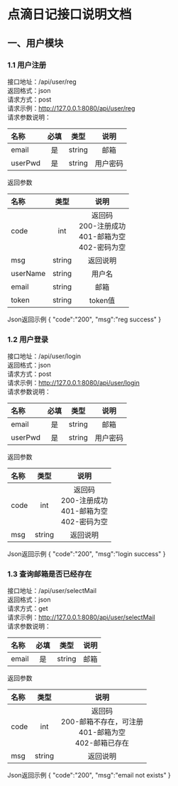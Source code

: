 # 点滴日记接口说明文档
## 一、用户模块 
### 1.1 用户注册
接口地址：/api/user/reg  
返回格式：json  
请求方式：post  
请求示例：http://127.0.0.1:8080/api/user/reg  
请求参数说明：  

| 名称    | 必填 |   类型 |   说明   |
|:---------|:-----:|:-------:|:--------:|
| email   |   是 | string |   邮箱   |
| userPwd |   是 | string | 用户密码 |

返回参数  

| 名称     |   类型 |   说明   |
|:---------|:-------:|:--------:|
| code |int |  返回码<br>200-注册成功<br>401-邮箱为空 <br>402-密码为空 |
| msg  | string | 返回说明 |
| userName  | string | 用户名 |
| email  | string | 邮箱 |
| token  | string | token值 |

Json返回示例
{ "code":"200", "msg":"reg success" }
### 1.2 用户登录
接口地址：/api/user/login  
返回格式：json  
请求方式：post  
请求示例：http://127.0.0.1:8080/api/user/login  
请求参数说明：  

| 名称    | 必填 |   类型 |   说明   |
|:---------|:-----:|:-------:|:--------:|
| email   |   是 | string |   邮箱   |
| userPwd |   是 | string | 用户密码 |

返回参数  

| 名称     |   类型 |   说明   |
|:---------|:-------:|:--------:|
| code |int |  返回码<br>200-注册成功<br>401-邮箱为空 <br>402-密码为空  |
| msg  | string | 返回说明 |

Json返回示例
{ "code":"200", "msg":"login success" }
### 1.3 查询邮箱是否已经存在
接口地址：/api/user/selectMail  
返回格式：json  
请求方式：get  
请求示例：http://127.0.0.1:8080/api/user/selectMail  
请求参数说明：  

| 名称    | 必填 |   类型 |   说明   |
|:---------|:-----:|:-------:|:--------:|
| email   |   是 | string |   邮箱   |

返回参数  

| 名称     |   类型 |   说明   |
|:---------|:-------:|:--------:|
| code |int |  返回码<br>200-邮箱不存在，可注册<br>401-邮箱为空 <br>402-邮箱已存在  |
| msg  | string | 返回说明 |

Json返回示例
{ "code":"200", "msg":"email not exists" }